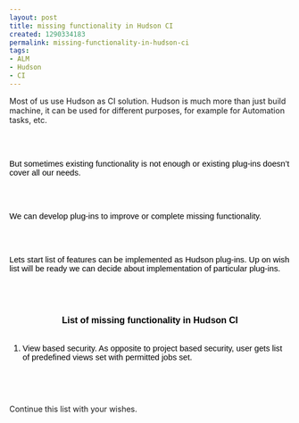 ```yaml
---
layout: post
title: missing functionality in Hudson CI
created: 1290334183
permalink: missing-functionality-in-hudson-ci
tags:
- ALM
- Hudson
- CI
---
```

<p>Most of us use Hudson as CI solution. Hudson is much more than just build machine, it can be used for different purposes, for example for Automation tasks, etc.</p>
<div style="margin-top: 0px; margin-right: 0px; margin-bottom: 0px; margin-left: 0px; background-color: transparent; color: rgb(0, 0, 0); line-height: normal; ">
<p>&nbsp;</p>
<p><br />
<span style="font-size: 11pt; font-family: Arial; color: rgb(0, 0, 0); background-color: transparent; font-weight: normal; font-style: normal; text-decoration: none; vertical-align: baseline; white-space: pre-wrap; ">But sometimes existing functionality is not enough or existing plug-ins doesn&rsquo;t cover all our needs.</span></p>
<p>&nbsp;</p>
<p><br />
<span style="font-size: 11pt; font-family: Arial; color: rgb(0, 0, 0); background-color: transparent; font-weight: normal; font-style: normal; text-decoration: none; vertical-align: baseline; white-space: pre-wrap; ">We can develop plug-ins to improve or complete missing functionality.</span></p>
<p>&nbsp;</p>
<p><br />
<span style="font-size: 11pt; font-family: Arial; color: rgb(0, 0, 0); background-color: transparent; font-weight: normal; font-style: normal; text-decoration: none; vertical-align: baseline; white-space: pre-wrap; ">Lets start list of features can be implemented as Hudson plug-ins. Up on wish list will be ready we can decide about implementation of particular plug-ins.</span></p>
<p>&nbsp;</p>
<p>&nbsp;</p>
<p style="text-align: center; margin-top: 0pt; margin-bottom: 0pt; font-family: 'Times New Roman'; font-size: medium; "><span style="font-size: 12pt; font-family: Arial; color: rgb(0, 0, 0); background-color: transparent; font-weight: bold; font-style: normal; text-decoration: none; vertical-align: baseline; white-space: pre-wrap; ">List of missing functionality in Hudson CI</span></p>
<p style="text-align: center; margin-top: 0pt; margin-bottom: 0pt; font-family: 'Times New Roman'; font-size: medium; ">&nbsp;</p>
<ol>
    <li><span style="font-size: 11pt; font-family: Arial; color: rgb(0, 0, 0); background-color: transparent; font-weight: normal; font-style: normal; text-decoration: none; vertical-align: baseline; white-space: pre-wrap; ">View based security. As opposite to project based security, user gets list of predefined views set with permitted jobs set.</span></li>
</ol>
</div>
<p>&nbsp;</p>
<p>&nbsp;</p>
<p>Continue this list with your wishes.</p>
